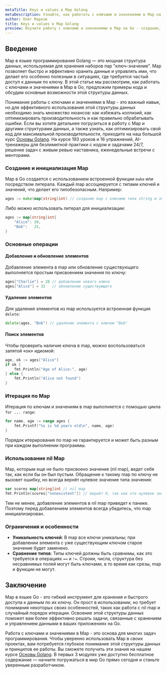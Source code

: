 ```yaml
---
metaTitle: Keys и values в Map Golang
metaDescription: Узнайте, как работать с ключами и значениями в Map на языке программирования Go. Статья включает примеры кода и объяснения ключевых аспектов работы с Map, включая добавление, удаление и поиск данных.
author: Олег Марков
title: Keys и values в Map Golang
preview: Изучите работу с ключами и значениями в Map на Go - создание, добавление, удаление и извлечение данных, а также полезные функции для работы с Map.
---
```


## Введение

Map в языке программирования Golang — это мощная структура данных, используемая для хранения наборов пар "ключ-значение". Map позволяет быстро и эффективно хранить данные и управлять ими, что делает его особенно полезным в ситуациях, где требуется частый доступ к данным по ключу. В этой статье мы рассмотрим, как работать с ключами и значениями в Map в Go, предложим примеры кода и обсудим основные возможности этой структуры данных.

Понимание работы с ключами и значениями в Map - это важный навык, но для эффективного использования этой структуры данных необходимо знать множество нюансов: как избежать коллизий, как оптимизировать производительность и как правильно обрабатывать ошибки. Если вы хотите детальнее погрузиться в работу с Map и другими структурами данных, а также узнать, как оптимизировать свой код для максимальной производительности, приходите на наш большой курс [Основы Golang](https://purpleschool.ru/course/go-basics?utm_source=knowledgebase&utm_medium=text&utm_campaign=Modules_v_Golang). На курсе 193 уроков и 16 упражнений, AI-тренажеры для безлимитной практики с кодом и задачами 24/7, решение задач с живым ревью наставника, еженедельные встречи с менторами.

### Создание и инициализация Map

Map в Go создается с использованием встроенной функции `make` или посредством литерала. Каждый map ассоциируется с типами ключей и значений, что делает его типобезопасным. Например:

```go
ages := make(map[string]int) // создание map с ключами типа string и значениями типа int
```

Либо можно использовать литерал для инициализации:

```go
ages := map[string]int{
    "Alice": 30,
    "Bob":   25,
}
```

### Основные операции

#### Добавление и обновление элементов

Добавление элемента в map или обновление существующего выполняется простым присвоением значения по ключу:

```go
ages["Charlie"] = 28 // добавление нового ключа
ages["Alice"] = 31   // обновление существующего
```

#### Удаление элементов

Для удаления элементов из map используется встроенная функция `delete`:

```go
delete(ages, "Bob") // удаление элемента с ключом "Bob"
```

#### Поиск элементов

Чтобы проверить наличие ключа в map, можно воспользоваться запятой «ок» идиомой:

```go
age, ok := ages["Alice"]
if ok {
    fmt.Println("Age of Alice:", age)
} else {
    fmt.Println("Alice not found")
}
```

### Итерация по Map

Итерация по ключам и значениям в map выполняется с помощью цикла `for ... range`:

```go
for name, age := range ages {
    fmt.Printf("%s is %d years old\n", name, age)
}
```

Порядок итерирования по map не гарантируется и может быть разным при каждом выполнении программы.

### Использование nil Map

Map, которым еще не было присвоено значение (nil map), ведет себя так, как если бы он был пустым. Обращение к такому map по ключу не вызовет ошибку, но всегда вернёт нулевое значение типа значения:

```go
var scores map[string]int // nil map
fmt.Println(scores["nonexistent"]) // вернёт 0, так как это нулевое значение для int
```

Тем не менее, добавление элементов в nil map приведет к панике. Поэтому перед добавлением элементов всегда убедитесь, что map инициализирован.

### Ограничения и особенности

- **Уникальность ключей**: В map все ключи уникальны; при добавлении элемента с уже существующим ключом старое значение будет заменено.
- **Сравнение типов**: Типы ключей должны быть сравнимы, как это требуется в операциях `==` и `!=`. Строки, числа, структура без несравнимых полей могут быть ключами, в то время как срезы, map и функции не могут.

## Заключение

Map в языке Go - это гибкий инструмент для хранения и быстрого доступа к данным по их ключу. Он прост в использовании, но требует понимания некоторых своих особенностей, таких как работа с nil map и случайный порядок итерации. Освоение этой структуры данных поможет вам более эффективно решать задачи, связанные с хранением и управлением данными в ваших приложениях на Go.

Работа с ключами и значениями в Map - это основа для многих задач программирования. Чтобы уверенно использовать Map в своих проектах, вам потребуется глубокое понимание этой структуры данных и принципов ее работы. Вы сможете получить эти знания на нашем курсе [Основы Golang](https://purpleschool.ru/course/go-basics?utm_source=knowledgebase&utm_medium=text&utm_campaign=Modules_v_Golang). В первых 3 модулях уже доступно бесплатное содержание — начните погружаться в мир Go прямо сегодня и станьте уверенным разработчиком.
